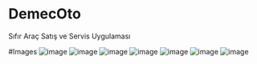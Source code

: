 # DemecOto
Sıfır Araç Satış ve Servis Uygulaması

#Images
![image](https://user-images.githubusercontent.com/86890722/147822525-9a5f337d-3981-4e1b-84fa-e946c400b762.png)
![image](https://user-images.githubusercontent.com/86890722/147822553-e27f5ae3-1e55-471a-9c98-0d23229539fe.png)
![image](https://user-images.githubusercontent.com/86890722/147822564-13401eaa-2c61-480b-8586-e7cba91ffbbf.png)
![image](https://user-images.githubusercontent.com/86890722/147822581-d1afc2aa-3bd7-4bdf-b3ea-65a7b9b180dc.png)
![image](https://user-images.githubusercontent.com/86890722/147822625-10f185e1-539d-4f90-a068-c841eed2e309.png)
![image](https://user-images.githubusercontent.com/86890722/147822641-2eb40afd-0777-4cc1-882e-578a3e1f4749.png)
![image](https://user-images.githubusercontent.com/86890722/147822667-7a2edd39-d40c-4350-9599-6961eecf4f09.png)

